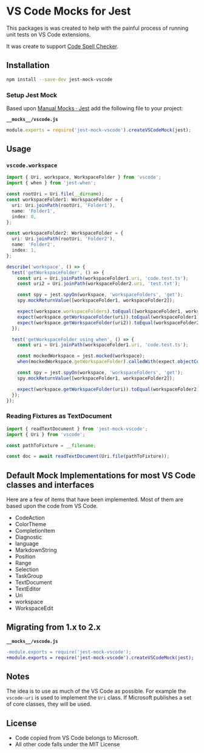 # VS Code Mocks for Jest

This packages is was created to help with the painful process of running unit tests on VS Code extensions.

It was create to support [Code Spell Checker](https://marketplace.visualstudio.com/items?itemName=streetsidesoftware.code-spell-checker).

## Installation

```sh
npm install --save-dev jest-mock-vscode
```

### Setup Jest Mock

Based upon [Manual Mocks · Jest](https://jestjs.io/docs/manual-mocks) add the following file to your project:

**`__mocks__/vscode.js`**

```js
module.exports = require('jest-mock-vscode').createVSCodeMock(jest);
```

## Usage

### `vscode.workspace`

<!--- @@inject: test-packages/jest-integration/src/sample.workspace.test.ts --->

```ts
import { Uri, workspace, WorkspaceFolder } from 'vscode';
import { when } from 'jest-when';

const rootUri = Uri.file(__dirname);
const workspaceFolder1: WorkspaceFolder = {
  uri: Uri.joinPath(rootUri, 'Folder1'),
  name: 'Folder1',
  index: 0,
};

const workspaceFolder2: WorkspaceFolder = {
  uri: Uri.joinPath(rootUri, 'Folder2'),
  name: 'Folder2',
  index: 1,
};

describe('workspace', () => {
  test('getWorkspaceFolder', () => {
    const uri = Uri.joinPath(workspaceFolder1.uri, 'code.test.ts');
    const uri2 = Uri.joinPath(workspaceFolder2.uri, 'test.txt');

    const spy = jest.spyOn(workspace, 'workspaceFolders', 'get');
    spy.mockReturnValue([workspaceFolder1, workspaceFolder2]);

    expect(workspace.workspaceFolders).toEqual([workspaceFolder1, workspaceFolder2]);
    expect(workspace.getWorkspaceFolder(uri)).toEqual(workspaceFolder1);
    expect(workspace.getWorkspaceFolder(uri2)).toEqual(workspaceFolder2);
  });

  test('getWorkspaceFolder using when', () => {
    const uri = Uri.joinPath(workspaceFolder1.uri, 'code.test.ts');

    const mockedWorkspace = jest.mocked(workspace);
    when(mockedWorkspace.getWorkspaceFolder).calledWith(expect.objectContaining(uri)).mockReturnValue(workspaceFolder2);

    const spy = jest.spyOn(workspace, 'workspaceFolders', 'get');
    spy.mockReturnValue([workspaceFolder1, workspaceFolder2]);

    expect(workspace.getWorkspaceFolder(uri)).toEqual(workspaceFolder2);
  });
});
```

<!--- @@inject-end: test-packages/jest-integration/src/sample.workspace.test.ts --->

### Reading Fixtures as TextDocument

```ts
import { readTextDocument } from 'jest-mock-vscode';
import { Uri } from 'vscode';

const pathToFixture = __filename;

const doc = await readTextDocument(Uri.file(pathToFixture));
```

## Default Mock Implementations for most VS Code classes and interfaces

Here are a few of items that have been implemented. Most of them are based upon the code from VS Code.

- CodeAction
- ColorTheme
- CompletionItem
- Diagnostic
- language
- MarkdownString
- Position
- Range
- Selection
- TaskGroup
- TextDocument
- TextEditor
- Uri
- workspace
- WorkspaceEdit

## Migrating from 1.x to 2.x

**`__mocks__/vscode.js`**

```diff
-module.exports = require('jest-mock-vscode');
+module.exports = require('jest-mock-vscode').createVSCodeMock(jest);
```

## Notes

The idea is to use as much of the VS Code as possible. For example the `vscode-uri` is used to implement the `Uri` class. If Microsoft publishes a set of core classes, they will be used.

## License

- Code copied from VS Code belongs to Microsoft.
- All other code falls under the MIT License
